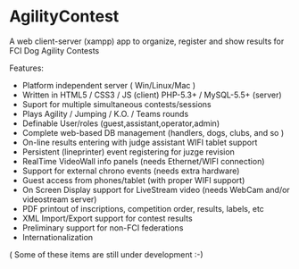 AgilityContest
==============

A web client-server (xampp) app to organize, register and show results for FCI Dog Agility Contests

Features:

- Platform independent server ( Win/Linux/Mac )
- Written in HTML5 / CSS3 / JS (client) PHP-5.3+ / MySQL-5.5+ (server)
- Suport for multiple simultaneous contests/sessions
- Plays Agility / Jumping / K.O. / Teams rounds
- Definable User/roles (guest,assistant,operator,admin)
- Complete web-based DB management (handlers, dogs, clubs, and so )
- On-line results entering with judge assistant WIFI tablet support
- Persistent (lineprinter) event registering for juzge revision
- RealTime VideoWall info panels (needs Ethernet/WIFI connection)
- Support for external chrono events (needs extra hardware)
- Guest access from phones/tablet (with proper WIFI support)
- On Screen Display support for LiveStream video (needs WebCam and/or videostream server)
- PDF printout of inscriptions, competition order, results, labels, etc
- XML Import/Export support for contest results 
- Preliminary support for non-FCI federations
- Internationalization

( Some of these items are still under development :-)